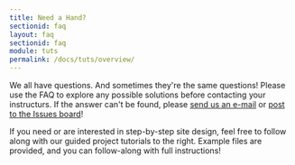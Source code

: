 ```yaml
---
title: Need a Hand?
sectionid: faq
layout: faq
sectionid: faq
module: tuts
permalink: /docs/tuts/overview/
---
```


We all have questions. And sometimes they're the same questions! Please use the FAQ to explore any possible solutions before contacting your instructurs. If the answer can't be found, please [send us an e-mail](../../../posts/contacts) or [post to the Issues board](https://github.com/Media-Ed-Online/intro-web-dev-resources/issues)!

If you need or are interested in step-by-step site design, feel free to follow along with our guided project tutorials to the right. Example files are provided, and you can follow-along with full instructions!
